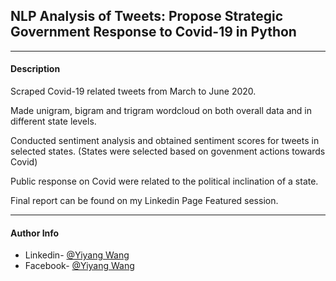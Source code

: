 ## NLP Analysis of Tweets: Propose Strategic Government Response to Covid-19 in Python
---
#### Description

Scraped Covid-19 related tweets from March to June 2020. 

Made unigram, bigram and trigram wordcloud on both overall data and in different state levels.

Conducted sentiment analysis and obtained sentiment scores for tweets in selected states. (States were selected based on govenment actions towards Covid)

Public response on Covid were related to the political inclination of a state.

Final report can be found on my Linkedin Page Featured session.

---
#### Author Info

- Linkedin- [@Yiyang Wang](https://www.linkedin.com/in/yiyangwang0715/)
- Facebook- [@Yiyang Wang](https://www.facebook.com/profile.php?id=100010881825806)
